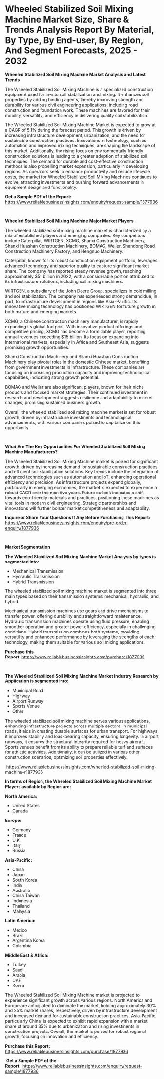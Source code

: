 <p><h1>Wheeled Stabilized Soil Mixing Machine Market Size, Share & Trends Analysis Report By Material, By Type, By End-user, By Region, And Segment Forecasts, 2025 - 2032</h1></p><p><strong>Wheeled Stabilized Soil Mixing Machine Market Analysis and Latest Trends</strong></p>
<p><p>The Wheeled Stabilized Soil Mixing Machine is a specialized construction equipment used for in-situ soil stabilization and mixing. It enhances soil properties by adding binding agents, thereby improving strength and durability for various civil engineering applications, including road construction and foundation work. These machines are favored for their mobility, versatility, and efficiency in delivering quality soil stabilization.</p><p>The Wheeled Stabilized Soil Mixing Machine Market is expected to grow at a CAGR of 5.1% during the forecast period. This growth is driven by increasing infrastructure development, urbanization, and the need for sustainable construction practices. Innovations in technology, such as automation and improved mixing techniques, are shaping the landscape of this market. Additionally, the rising focus on environmentally friendly construction solutions is leading to a greater adoption of stabilized soil techniques. The demand for durable and cost-effective construction methods is also propelling market expansion, particularly in developing regions. As operators seek to enhance productivity and reduce lifecycle costs, the market for Wheeled Stabilized Soil Mixing Machines continues to evolve, attracting investments and pushing forward advancements in equipment design and functionality.</p></p>
<p><strong>Get a Sample PDF of the Report:&nbsp;</strong> <a href="https://www.reliablebusinessinsights.com/enquiry/request-sample/1877936?utm_campaign=2446&utm_medium=2&utm_source=Github&utm_content=ia&utm_term=12042025&utm_id=wheeled-stabilized-soil-mixing-machine">https://www.reliablebusinessinsights.com/enquiry/request-sample/1877936</a></p>
<p>&nbsp;</p>
<p><strong>Wheeled Stabilized Soil Mixing Machine Major Market Players</strong></p>
<p><p>The wheeled stabilized soil mixing machine market is characterized by a mix of established players and emerging companies. Key competitors include Caterpillar, WIRTGEN, XCMG, Shanxi Construction Machinery, Shanxi Huashan Construction Machinery, BOMAG, Weiler, Shandong Road Construction Machinery Factory, and Hengnuo Machinery. </p><p>Caterpillar, known for its robust construction equipment portfolio, leverages advanced technology and superior quality to capture significant market share. The company has reported steady revenue growth, reaching approximately $51 billion in 2022, with a considerable portion attributed to its infrastructure solutions, including soil mixing machines.</p><p>WIRTGEN, a subsidiary of the John Deere Group, specializes in cold milling and soil stabilization. The company has experienced strong demand due, in part, to infrastructure development in regions like Asia-Pacific. Its innovative mixing technology has positioned WIRTGEN for future growth in both mature and emerging markets.</p><p>XCMG, a Chinese construction machinery manufacturer, is rapidly expanding its global footprint. With innovative product offerings and competitive pricing, XCMG has become a formidable player, reporting annual revenues exceeding $15 billion. Its focus on expanding into international markets, especially in Africa and Southeast Asia, suggests promising growth opportunities.</p><p>Shanxi Construction Machinery and Shanxi Huashan Construction Machinery play pivotal roles in the domestic Chinese market, benefiting from government investments in infrastructure. These companies are focusing on increasing production capacity and improving technological capabilities, indicating strong growth potential.</p><p>BOMAG and Weiler are also significant players, known for their niche products and focused market strategies. Their continued investment in research and development suggests resilience and adaptability to market changes, promising sustained business growth.</p><p>Overall, the wheeled stabilized soil mixing machine market is set for robust growth, driven by infrastructure investments and technological advancements, with various companies poised to capitalize on this opportunity.</p></p>
<p>&nbsp;</p>
<p><strong>What Are The Key Opportunities For Wheeled Stabilized Soil Mixing Machine Manufacturers?</strong></p>
<p><p>The Wheeled Stabilized Soil Mixing Machine market is poised for significant growth, driven by increasing demand for sustainable construction practices and efficient soil stabilization solutions. Key trends include the integration of advanced technologies such as automation and IoT, enhancing operational efficiency and precision. As infrastructure projects expand globally, particularly in emerging economies, the market is expected to experience a robust CAGR over the next five years. Future outlook indicates a shift towards eco-friendly materials and practices, positioning these machines as vital tools in modern civil engineering. Strategic partnerships and innovations will further bolster market competitiveness and adaptability.</p></p>
<p><strong>Inquire or Share Your Questions If Any Before Purchasing This Report:</strong> <a href="https://www.reliablebusinessinsights.com/enquiry/pre-order-enquiry/1877936?utm_campaign=2446&utm_medium=2&utm_source=Github&utm_content=ia&utm_term=12042025&utm_id=wheeled-stabilized-soil-mixing-machine">https://www.reliablebusinessinsights.com/enquiry/pre-order-enquiry/1877936</a></p>
<p>&nbsp;</p>
<p><strong>Market Segmentation</strong></p>
<p><strong>The Wheeled Stabilized Soil Mixing Machine Market Analysis by types is segmented into:</strong></p>
<p><ul><li>Mechanical Transmission</li><li>Hydraulic Transmission</li><li>Hybrid Transmission</li></ul></p>
<p><p>The wheeled stabilized soil mixing machine market is segmented into three main types based on their transmission systems: mechanical, hydraulic, and hybrid. </p><p>Mechanical transmission machines use gears and drive mechanisms to transfer power, offering durability and straightforward maintenance. Hydraulic transmission machines operate using fluid pressure, enabling smoother operation and greater power efficiency, especially in challenging conditions. Hybrid transmission combines both systems, providing versatility and enhanced performance by leveraging the strengths of each technology, making them suitable for various soil mixing applications.</p></p>
<p><strong>Purchase this Report:&nbsp;</strong><a href="https://www.reliablebusinessinsights.com/purchase/1877936?utm_campaign=2446&utm_medium=2&utm_source=Github&utm_content=ia&utm_term=12042025&utm_id=wheeled-stabilized-soil-mixing-machine">https://www.reliablebusinessinsights.com/purchase/1877936</a></p>
<p>&nbsp;</p>
<p><strong>The Wheeled Stabilized Soil Mixing Machine Market Industry Research by Application is segmented into:</strong></p>
<p><ul><li>Municipal Road</li><li>Highway</li><li>Airport Runway</li><li>Sports Venue</li><li>Other</li></ul></p>
<p><p>The wheeled stabilized soil mixing machine serves various applications, enhancing infrastructure projects across multiple sectors. In municipal roads, it aids in creating durable surfaces for urban transport. For highways, it improves stability and load-bearing capacity, ensuring longevity. In airport runways, it ensures the structural integrity required for heavy aircraft. Sports venues benefit from its ability to prepare reliable turf and surfaces for athletic activities. Additionally, it can be utilized in various other construction scenarios, optimizing soil properties effectively.</p></p>
<p><a href="https://www.reliablebusinessinsights.com/wheeled-stabilized-soil-mixing-machine-r1877936?utm_campaign=2446&utm_medium=2&utm_source=Github&utm_content=ia&utm_term=12042025&utm_id=wheeled-stabilized-soil-mixing-machine">&nbsp;https://www.reliablebusinessinsights.com/wheeled-stabilized-soil-mixing-machine-r1877936</a></p>
<p><strong>In terms of Region, the Wheeled Stabilized Soil Mixing Machine Market Players available by Region are:</strong></p>
<p>
    <p> <strong> North America: </strong>
        <ul>
            <li>United States</li>
            <li>Canada</li>
        </ul>
        </p> 
    <p> <strong> Europe: </strong>
        <ul>
            <li>Germany</li>
            <li>France</li>
            <li>U.K.</li>
            <li>Italy</li>
            <li>Russia</li>
        </ul>
        </p> 
    <p> <strong> Asia-Pacific: </strong>
        <ul>
            <li>China</li>
            <li>Japan</li>
            <li>South Korea</li>
            <li>India</li>
            <li>Australia</li>
            <li>China Taiwan</li>
            <li>Indonesia</li>
            <li>Thailand</li>
            <li>Malaysia</li>
        </ul>
        </p> 
    <p> <strong> Latin America: </strong>
        <ul>
            <li>Mexico</li>
            <li>Brazil</li>
            <li>Argentina Korea</li>
            <li>Colombia</li>
        </ul>
        </p> 
    <p> <strong> Middle East & Africa: </strong>
        <ul>
            <li>Turkey</li>
            <li>Saudi</li>
            <li>Arabia</li>
            <li>UAE</li>
            <li>Korea</li>
        </ul>
    </p>
    </p>
<p><p>The Wheeled Stabilized Soil Mixing Machine market is projected to experience significant growth across various regions. North America and Europe are anticipated to dominate the market, holding approximately 30% and 25% market shares, respectively, driven by infrastructure development and increased demand for sustainable construction practices. Asia-Pacific, particularly China, is expected to exhibit rapid expansion with a market share of around 35% due to urbanization and rising investments in construction projects. Overall, the market is poised for robust regional growth, focusing on innovation and efficiency.</p></p>
<p><strong>Purchase this Report: </strong><a href="https://www.reliablebusinessinsights.com/purchase/1877936?utm_campaign=2446&utm_medium=2&utm_source=Github&utm_content=ia&utm_term=12042025&utm_id=wheeled-stabilized-soil-mixing-machine">https://www.reliablebusinessinsights.com/purchase/1877936</a></p>
<p>&nbsp;<strong>Get a Sample PDF of the Report:&nbsp;&nbsp;</strong><a href="https://www.reliablebusinessinsights.com/enquiry/request-sample/1877936?utm_campaign=2446&utm_medium=2&utm_source=Github&utm_content=ia&utm_term=12042025&utm_id=wheeled-stabilized-soil-mixing-machine">https://www.reliablebusinessinsights.com/enquiry/request-sample/1877936</a></p>
<p><strong></strong></p>
<p><p></p><p></p><p></p></p>